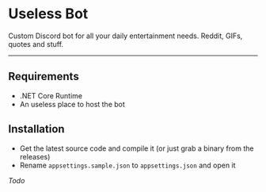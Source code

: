# Useless Bot
Custom Discord bot for all your daily entertainment needs. Reddit, GIFs, quotes and stuff.

---

## Requirements

- .NET Core Runtime
- An useless place to host the bot

## Installation
- Get the latest source code and compile it (or just grab a binary from the releases)
- Rename `appsettings.sample.json` to `appsettings.json` and open it

_Todo_